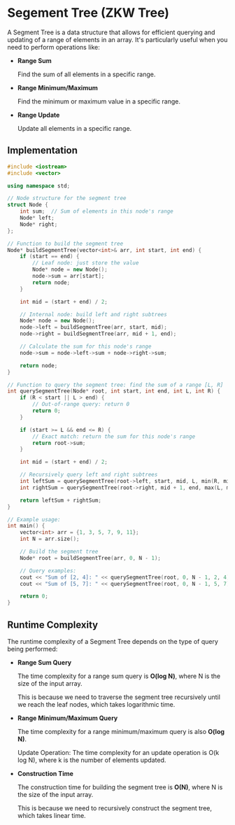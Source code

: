 # Segement Tree (ZKW Tree)

A Segment Tree is a data structure that allows for efficient querying and updating of a range of elements in an array. It's particularly useful when you need to perform operations like:

- **Range Sum**
  
  Find the sum of all elements in a specific range.
  
- **Range Minimum/Maximum**
  
  Find the minimum or maximum value in a specific range.
  
- **Range Update**
  
  Update all elements in a specific range.

## Implementation
```c++
#include <iostream>
#include <vector>

using namespace std;

// Node structure for the segment tree
struct Node {
    int sum;  // Sum of elements in this node's range
    Node* left;
    Node* right;
};

// Function to build the segment tree
Node* buildSegmentTree(vector<int>& arr, int start, int end) {
    if (start == end) {
        // Leaf node: just store the value
        Node* node = new Node();
        node->sum = arr[start];
        return node;
    }

    int mid = (start + end) / 2;

    // Internal node: build left and right subtrees
    Node* node = new Node();
    node->left = buildSegmentTree(arr, start, mid);
    node->right = buildSegmentTree(arr, mid + 1, end);

    // Calculate the sum for this node's range
    node->sum = node->left->sum + node->right->sum;

    return node;
}

// Function to query the segment tree: find the sum of a range [L, R]
int querySegmentTree(Node* root, int start, int end, int L, int R) {
    if (R < start || L > end) {
        // Out-of-range query: return 0
        return 0;
    }

    if (start >= L && end <= R) {
        // Exact match: return the sum for this node's range
        return root->sum;
    }

    int mid = (start + end) / 2;

    // Recursively query left and right subtrees
    int leftSum = querySegmentTree(root->left, start, mid, L, min(R, mid));
    int rightSum = querySegmentTree(root->right, mid + 1, end, max(L, mid), R);

    return leftSum + rightSum;
}

// Example usage:
int main() {
    vector<int> arr = {1, 3, 5, 7, 9, 11};
    int N = arr.size();

    // Build the segment tree
    Node* root = buildSegmentTree(arr, 0, N - 1);

    // Query examples:
    cout << "Sum of [2, 4]: " << querySegmentTree(root, 0, N - 1, 2, 4) << endl;
    cout << "Sum of [5, 7]: " << querySegmentTree(root, 0, N - 1, 5, 7) << endl;

    return 0;
}
```

## Runtime Complexity

The runtime complexity of a Segment Tree depends on the type of query being performed:

- **Range Sum Query**

  The time complexity for a range sum query is **O(log N)**, where N is the size of the input array.

  This is because we need to traverse the segment tree recursively until we reach the leaf nodes, which takes logarithmic time.

- **Range Minimum/Maximum Query**

  The time complexity for a range minimum/maximum query is also **O(log N)**.

  Update Operation: The time complexity for an update operation is O(k log N), where k is the number of elements updated.

- **Construction Time**

  The construction time for building the segment tree is **O(N)**, where N is the size of the input array. 

  This is because we need to recursively construct the segment tree, which takes linear time.
